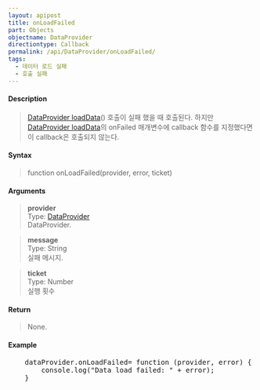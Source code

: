 ```yaml
---
layout: apipost
title: onLoadFailed
part: Objects
objectname: DataProvider
directiontype: Callback
permalink: /api/DataProvider/onLoadFailed/
tags:
  - 데이터 로드 실패
  - 호출 실패
---
```



#### Description

> [DataProvider loadData](/api/DataProvider/loadData/)() 호출이 실패 했을 때 
> 호출된다. 하지만 [DataProvider loadData](/api/DataProvider/loadData/)의 onFailed 매개변수에 callback 함수를 지정했다면 이 callback은 호출되지 않는다.

#### Syntax

> function onLoadFailed(provider, error, ticket)

#### Arguments

> **provider**  
> Type: [DataProvider](/api/DataProvider/)  
> DataProvider.  

> **message**  
> Type: String  
> 실패 메시지.  

> **ticket**  
> Type: Number  
> 실행 횟수  

#### Return

> None.

#### Example

<pre class="prettyprint">
    dataProvider.onLoadFailed= function (provider, error) {
        console.log("Data load failed: " + error);
    }
</pre>

